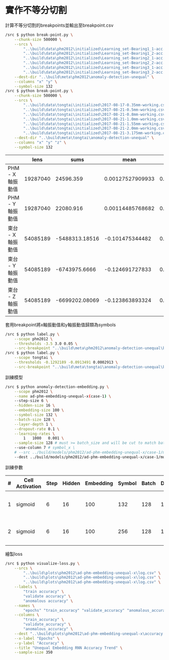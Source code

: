 # 實作不等分切割

計算不等分切割的breakpoints並輸出至breakpoint.csv

``` bash
/src $ python break-point.py \
    --chunk-size 500000 \
    --srcs \
        "..\build\data\phm2012\initialized\Learning_set-Bearing1_1-acc.csv" \
        "..\build\data\phm2012\initialized\Learning_set-Bearing1_2-acc.csv" \
        "..\build\data\phm2012\initialized\Learning_set-Bearing2_1-acc.csv" \
        "..\build\data\phm2012\initialized\Learning_set-Bearing2_2-acc.csv" \
        "..\build\data\phm2012\initialized\Learning_set-Bearing3_1-acc.csv" \
        "..\build\data\phm2012\initialized\Learning_set-Bearing3_2-acc.csv" \
    --dest-dir "..\build\meta\phm2012\anomaly-detection-unequal" \
    --columns "x" "y" \
    --symbol-size 132
/src $ python break-point.py \
    --chunk-size 500000 \
    --srcs \
        "..\build\data\tongtai\initialized\2017-08-17-0.35mm-working.csv" \
        "..\build\data\tongtai\initialized\2017-08-21-0.5mm-working.csv" \
        "..\build\data\tongtai\initialized\2017-08-21-0.8mm-working.csv" \
        "..\build\data\tongtai\initialized\2017-08-21-1.0mm-working.csv" \
        "..\build\data\tongtai\initialized\2017-08-21-1.55mm-working.csv" \
        "..\build\data\tongtai\initialized\2017-08-21-2.0mm-working.csv" \
        "..\build\data\tongtai\initialized\2017-08-21-3.175mm-working.csv" \
    --dest-dir "..\build\meta\tongtai\anomaly-detection-unequal" \
    --columns "x" "y" "z" \
    --symbol-size 132
```

|  | lens | sums | mean | std | minValue | maxValue | step | len(breakpoints) |
| --- | --- | --- | --- | --- | --- | --- | --- | --- |
| PHM - X軸振動值 | 19287040 | 24596.359 | 0.00127527909933 | 0.665357136412 | -48.148 | 44.295 | 0.007690769230769231 | 130 |
| PHM - Y軸振動值 | 19287040 | 22080.916 | 0.00114485768682 | 0.631338264369 | -47.843 | 47.849 | 0.007690769230769231 | 130 |
| 東台 - X軸振動值 | 54085189 | -5488313.18516 | -0.101475344482 | 0.00129704140238 | -0.129278688329 | -0.0899796420831 | 0.007690769230769231 | 130 |
| 東台 - Y軸振動值 | 54085189 | -6743975.6666 | -0.124691727833 | 0.000899837100814 | -0.141069527928 | -0.111484728621 | 0.007690769230769231 | 130 |
| 東台 - Z軸振動值 | 54085189 | -6699202.08069 | -0.123863893324 | 0.0113218457356 | -0.150684084261 | -0.10634859268 | 0.007690769230769231 | 130 |

套用breakpoint將x軸振動值和y軸振動值歸類為symbols

``` bash
/src $ python label.py \
    --scope phm2012 \
    --thresholds -3.5 3.0 0.05 \
    --src-breakpoint "..\build\meta\phm2012\anomaly-detection-unequal\breakpoint.csv"
/src $ python label.py \
    --scope tongtai \
    --thresholds -0.1292189 -0.0913491 0.0002913 \
    --src-breakpoint "..\build\meta\tongtai\anomaly-detection-unequal\breakpoint.csv"
```

訓練模型

``` bash
/src $ python anomaly-detection-embedding.py \
    --scope phm2012 \
    --name ad-phm-embedding-unequal-x(case-1) \
    --step-size 6 \
    --hidden-size 16 \
    --embedding-size 100 \
    --symbol-size 132 \
    --batch-size 128 \
    --layer-depth 1 \
    --dropout-rate 0.1 \
    --learning-rates \
        1   1000   0.001 \
    --sample-size 128 # must >= batch_size and will be cut to match batch_size \
    --use-column 7 # symbol_x \
    # --src ../build/models/phm2012/ad-phm-embedding-unequal-x/case-1/model \
    --dest ../build/models/phm2012/ad-phm-embedding-unequal-x/case-1/model
```

訓練參數

| # | Cell Activation | Step | Hidden | Embedding | Symbol | Batch | Depth | Dropout | Learning Rate | Max Train Accuracy | sec/epoch |
| --- | --- | --- | --- | --- | --- | --- | --- | --- | --- | --- | --- |
| 1 | sigmoid | 6 | 16 | 100 | 132 | 128 | 1 | 0.1 | 0.001 | 0.769689502 (347-th epoch in 350 epochs) | 91~93 |
| 2 | sigmoid | 6 | 16 | 100 | 256 | 128 | 1 | 0.1 | 0.001 | 0.671130015 (341-th epoch in 370 epochs) | 92 ~ 98 |

繪製loss

``` bash
/src $ python visualize-loss.py \
    --srcs \
        "..\build\plots\phm2012\ad-phm-embedding-unequal-x\log.csv" \
        "..\build\plots\phm2012\ad-phm-embedding-unequal-x\log.csv" \
        "..\build\plots\phm2012\ad-phm-embedding-unequal-x\log.csv" \
    --labels \
        "train accuracy" \
        "validate accuracy" \
        "anomalous accuracy" \
    --names \
        "epochs" "train_accuracy" "validate_accuracy" "anomalous_accuracy" "elapsed_time" \
    --columns \
        "train_accuracy" \
        "validate_accuracy" \
        "anomalous_accuracy" \
    --dest "..\build\plots\phm2012\ad-phm-embedding-unequal-x\accuracy.png" \
    --x-label "Epochs" \
    --y-label "Accuracy" \
    --title "Unequal Embedding RNN Accuracy Trend" \
    --sample-size 350
```

